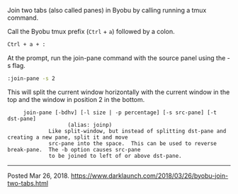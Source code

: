 Join two tabs (also called panes) in Byobu by calling running a tmux command.

Call the Byobu tmux prefix (`Ctrl` + `a`) followed by a colon.

```bash
Ctrl + a + :
```

At the prompt, run the join-pane command with the source panel using the -s flag.

```bash
:join-pane -s 2
```

This will split the current window horizontally with the current window in the top and the window in position 2 in the bottom.

```
     join-pane [-bdhv] [-l size | -p percentage] [-s src-pane] [-t dst-pane]
                   (alias: joinp)
             Like split-window, but instead of splitting dst-pane and creating a new pane, split it and move
             src-pane into the space.  This can be used to reverse break-pane.  The -b option causes src-pane
             to be joined to left of or above dst-pane.
```

---


Posted Mar 26, 2018.
https://www.darklaunch.com/2018/03/26/byobu-join-two-tabs.html